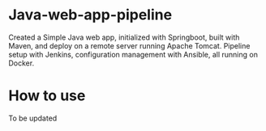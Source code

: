 # Java-web-app-pipeline
Created a Simple Java web app, initialized with Springboot, built with Maven, and deploy on a remote server running Apache Tomcat. Pipeline setup with Jenkins, configuration management with Ansible, all running on Docker.

# How to use 
To be updated
